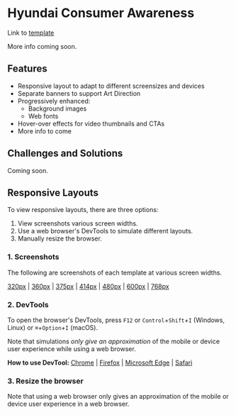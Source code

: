 # Hyundai Consumer Awareness
Link to [template][src1]

More info coming soon.

## Features
* Responsive layout to adapt to different screensizes and devices
* Separate banners to support Art Direction
* Progressively enhanced:
  * Background images
  * Web fonts
* Hover-over effects for video thumbnails and CTAs
* More info to come

## Challenges and Solutions
Coming soon.


## Responsive Layouts 
To view responsive layouts, there are three options: 
1. View screenshots various screen widths.
2. Use a web browser's DevTools to simulate different layouts.
3. Manually resize the browser.


### 1. Screenshots 
The following are screenshots of each template at various screen widths.

[320px][320] | [360px][360] | [375px][375] | [414px][414] | [480px][480] | [600px][600] | [768px][768]


### 2. DevTools 
To open the browser's DevTools, press `F12` or `Control`+`Shift`+`I` (Windows, Linux) or `⌘`+`Option`+`I` (macOS).

Note that simulations _only give an approximation_ of the mobile or device user experience while using a web browser. 


**How to use DevTool:** [Chrome][dev1] | [Firefox][dev2] | [Microsoft Edge][dev3] | [Safari][dev4]


### 3. Resize the browser
Note that using a web browser only gives an approximation of the mobile or device user experience in a web browser. 



  [src1]: https://webdevjoshb.github.io/Hyundai-Consumer-Awareness/index.html

  [dev1]: https://developer.chrome.com/docs/devtools/device-mode/#viewport
  [dev2]: https://developer.mozilla.org/en-US/docs/Tools/Responsive_Design_Mode
  [dev3]: https://docs.microsoft.com/en-us/microsoft-edge/devtools-guide-chromium/device-mode/#simulate-a-mobile-viewport
  [dev4]: https://support.apple.com/guide/safari-developer/simulate-responsive-web-content-apple-devices-dev84bd42758/11.0/mac/10.13

  [320]: https://webdevjoshb.github.io/Hyundai-Consumer-Awareness/screenshots/320px.png
  [360]: https://webdevjoshb.github.io/Hyundai-Consumer-Awareness/screenshots/360px.png
  [375]: https://webdevjoshb.github.io/Hyundai-Consumer-Awareness/screenshots/375px.png
  [414]: https://webdevjoshb.github.io/Hyundai-Consumer-Awareness/screenshots/414px.png
  [480]: https://webdevjoshb.github.io/Hyundai-Consumer-Awareness/screenshots/480px.png
  [600]: https://webdevjoshb.github.io/Hyundai-Consumer-Awareness/screenshots/600px.png
  [768]: https://webdevjoshb.github.io/Hyundai-Consumer-Awareness/screenshots/768px.png
